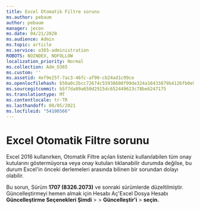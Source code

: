 ```yaml
---
title: Excel Otomatik Filtre sorunu
ms.author: pebaum
author: pebaum
manager: jecon
ms.date: 04/21/2020
ms.audience: Admin
ms.topic: article
ms.service: o365-administration
ROBOTS: NOINDEX, NOFOLLOW
localization_priority: Normal
ms.collection: Adm_O365
ms.custom: ''
ms.assetid: 4ef9e25f-7ac3-46fc-af90-cb24ad1c99ce
ms.openlocfilehash: b50a0c2bcc72674c55938608f09de324a18433879b4126fb0e9c3314480dc180
ms.sourcegitcommit: b5f7da89a650d2915dc652449623c78be6247175
ms.translationtype: MT
ms.contentlocale: tr-TR
ms.lasthandoff: 08/05/2021
ms.locfileid: "54100566"
---
```

# <a name="excel-autofilter-issue"></a>Excel Otomatik Filtre sorunu

Excel 2016 kullanırken, Otomatik Filtre açılan listeniz kullanılabilen tüm onay kutularını göstermüyorsa veya onay kutuları tıklanabilir durumda değilse, bu durum Excel'in önceki derlemeleri arasında bilinen bir sorundan dolayı olabilir. 
  
Bu sorun, Sürüm **1707 (8326.2073)** ve sonraki sürümlerde düzeltilmiştir. Güncelleştirmeyi hemen almak için Hesabı Aç'Excel Dosya Hesabı **Güncelleştirme Seçenekleri Şimdi** \>  \> **Güncelleştir'i** \> **seçin.**
  

